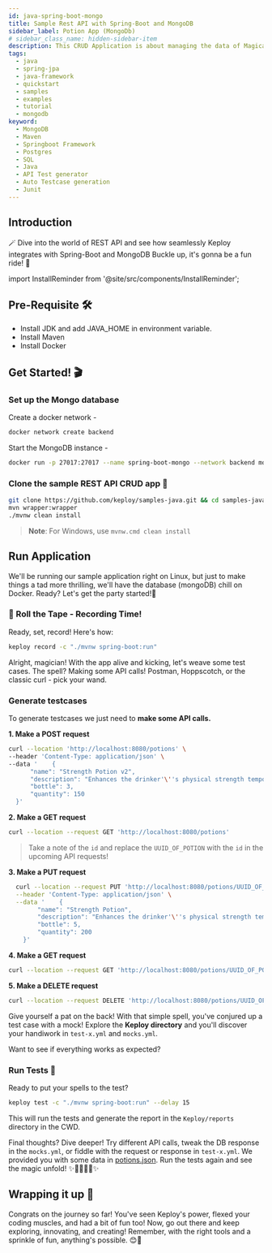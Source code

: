 ```yaml
---
id: java-spring-boot-mongo
title: Sample Rest API with Spring-Boot and MongoDB
sidebar_label: Potion App (MongoDb)
# sidebar_class_name: hidden-sidebar-item
description: This CRUD Application is about managing the data of Magical Potions in the Keploy inventory.
tags:
  - java
  - spring-jpa
  - java-framework
  - quickstart
  - samples
  - examples
  - tutorial
  - mongodb
keyword:
  - MongoDB
  - Maven
  - Springboot Framework
  - Postgres
  - SQL
  - Java
  - API Test generator
  - Auto Testcase generation
  - Junit
---
```


## Introduction

🪄 Dive into the world of REST API and see how seamlessly Keploy integrates with Spring-Boot and MongoDB Buckle up, it's gonna be a fun ride! 🎢

import InstallReminder from '@site/src/components/InstallReminder';

<InstallReminder />

## Pre-Requisite 🛠️

- Install JDK and add JAVA_HOME in environment variable.
- Install Maven
- Install Docker

## Get Started! 🎬

### Set up the Mongo database

Create a docker network -

```bash
docker network create backend
```

Start the MongoDB instance -

```bash
docker run -p 27017:27017 --name spring-boot-mongo --network backend mongo
```

### Clone the sample REST API CRUD app 🧪

```bash
git clone https://github.com/keploy/samples-java.git && cd samples-java/spring-boot-mongo
mvn wrapper:wrapper
./mvnw clean install
```

> **Note**: For Windows, use `mvnw.cmd clean install`

## Run Application

We'll be running our sample application right on Linux, but just to make things a tad more thrilling, we'll have the database (mongoDB) chill on Docker. Ready? Let's get the party started!🎉

### 📼 Roll the Tape - Recording Time!

Ready, set, record! Here's how:

```bash
keploy record -c "./mvnw spring-boot:run"
```

Alright, magician! With the app alive and kicking, let's weave some test cases. The spell? Making some API calls! Postman, Hoppscotch, or the classic curl - pick your wand.

### Generate testcases

To generate testcases we just need to **make some API calls.**

**1. Make a POST request**

```bash
curl --location 'http://localhost:8080/potions' \
--header 'Content-Type: application/json' \
--data '    {
      "name": "Strength Potion v2",
      "description": "Enhances the drinker'\''s physical strength temporarily.",
      "bottle": 3,
      "quantity": 150
  }'
```

**2. Make a GET request**

```bash
curl --location --request GET 'http://localhost:8080/potions'
```

> Take a note of the `id` and replace the `UUID_OF_POTION` with the `id` in the upcoming API requests!

**3. Make a PUT request**

```bash
  curl --location --request PUT 'http://localhost:8080/potions/UUID_OF_POTION' \
  --header 'Content-Type: application/json' \
  --data '    {
        "name": "Strength Potion",
        "description": "Enhances the drinker'\''s physical strength temporarily.",
        "bottle": 5,
        "quantity": 200
    }'
```

**4. Make a GET request**

```bash
curl --location --request GET 'http://localhost:8080/potions/UUID_OF_POTION'
```

**5. Make a DELETE request**

```bash
curl --location --request DELETE 'http://localhost:8080/potions/UUID_OF_POTION'
```

Give yourself a pat on the back! With that simple spell, you've conjured up a test case with a mock! Explore the **Keploy directory** and you'll discover your handiwork in `test-x.yml` and `mocks.yml`.

Want to see if everything works as expected?

### Run Tests 🏁

Ready to put your spells to the test?

```bash
keploy test -c "./mvnw spring-boot:run" --delay 15
```

This will run the tests and generate the report in the `Keploy/reports` directory in the CWD.

Final thoughts? Dive deeper! Try different API calls, tweak the DB response in the `mocks.yml`, or fiddle with the request or response in `test-x.yml`. We provided you with some data in [potions.json](https://github.com/keploy/samples-java/blob/main/spring-boot-mongo/potions.json). Run the tests again and see the magic unfold! ✨👩‍💻👨‍💻✨

## Wrapping it up 🎉

Congrats on the journey so far! You've seen Keploy's power, flexed your coding muscles, and had a bit of fun too! Now, go out there and keep exploring, innovating, and creating! Remember, with the right tools and a sprinkle of fun, anything's possible. 😊🚀
